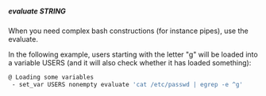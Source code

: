 ##### evaluate STRING

When you need complex bash constructions (for instance pipes), use the evaluate.

In the following example, users starting with the letter "g" will be loaded into a variable USERS (and it will also check whether it has loaded something):

```bash
@ Loading some variables
 - set_var USERS nonempty evaluate 'cat /etc/passwd | egrep -e ^g'
```


